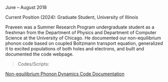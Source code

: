 June – August 2018

Current Position (2024): Graduate Student, University of Illinois <a href="https://www.linkedin.com/in/praveen-balaji-407b1a134/"><i class="fa-brands fa-linkedin-in"></i></a>

Praveen was a Summer Research Program undergraduate student as a freshman from the Department of Physics and Department of Computer Science at the University of Chicago. He documented our non-equilibrium phonon code based on coupled Boltzmann transport equation, generalized it to excited populations of both holes and electrons, and built and documented the code webpage.  

> Codes/Scripts: 

<a href="https://pierretdarancet.github.io/NEPhononDynamics/">Non-equilibrium Phonon Dynamics Code Documentation</a>
